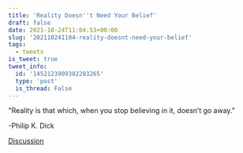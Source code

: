 ```yaml
---
title: 'Reality Doesn''t Need Your Belief'
draft: false
date: 2021-10-24T11:04:53+00:00
slug: '202110241104-reality-doesnt-need-your-belief'
tags:
  - tweets
is_tweet: true
tweet_info:
  id: '1452123909382283265'
  type: 'post'
  is_thread: False
---
```




"Reality is that which, when you stop believing in it, doesn’t go away."

-Philip K. Dick

[Discussion](https://x.com/sytelus/status/1452123909382283265)
